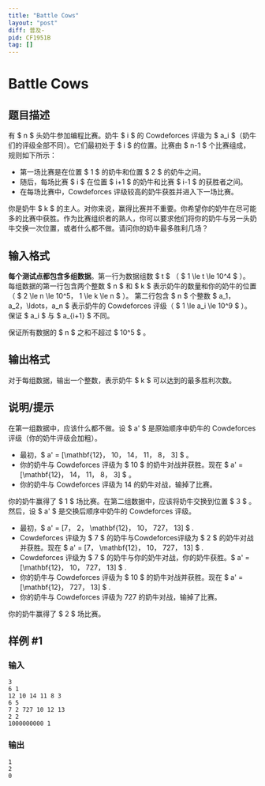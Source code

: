 ```yaml
---
title: "Battle Cows"
layout: "post"
diff: 普及-
pid: CF1951B
tag: []
---
```


# Battle Cows

## 题目描述

有 $ n $ 头奶牛参加编程比赛。奶牛 $ i $ 的 Cowdeforces 评级为 $ a_i $（奶牛们的评级全部不同）。它们最初处于 $ i $ 的位置。比赛由 $ n-1 $ 个比赛组成，规则如下所示：

- 第一场比赛是在位置 $ 1 $ 的奶牛和位置 $ 2 $ 的奶牛之间。
- 随后，每场比赛 $ i $ 在位置 $ i+1 $ 的奶牛和比赛 $ i-1 $ 的获胜者之间。
- 在每场比赛中，Cowdeforces 评级较高的奶牛获胜并进入下一场比赛。

你是奶牛 $ k $ 的主人。对你来说，赢得比赛并不重要。你希望你的奶牛在尽可能多的比赛中获胜。作为比赛组织者的熟人，你可以要求他们将你的奶牛与另一头奶牛交换一次位置，或者什么都不做。请问你的奶牛最多胜利几场？

## 输入格式

**每个测试点都包含多组数据**。第一行为数据组数 $ t $ （ $ 1 \le t \le 10^4 $ ）。
每组数据的第一行包含两个整数 $ n $ 和 $ k $ 表示奶牛的数量和你的奶牛的位置（ $ 2 \le n \le 10^5， 1 \le k \le n $ ）。
第二行包含 $ n $ 个整数 $ a_1，a_2，\ldots，a_n $ 表示奶牛的 Cowdeforces 评级（ $ 1 \le a_i \le 10^9 $ ）。保证 $ a_i $ 与 $ a_{i+1} $ 不同。

保证所有数据的 $ n $ 之和不超过 $ 10^5 $ 。

## 输出格式

对于每组数据，输出一个整数，表示奶牛 $ k $ 可以达到的最多胜利次数。

## 说明/提示

在第一组数据中，应该什么都不做。设 $ a' $ 是原始顺序中奶牛的 Cowdeforces 评级（你的奶牛评级会加粗）。

- 最初，$ a' = [\mathbf{12}， 10， 14， 11， 8， 3] $ 。
- 你的奶牛与 Cowdeforces 评级为 $ 10 $ 的奶牛对战并获胜。现在 $ a' = [\mathbf{12}， 14， 11， 8， 3] $ 。
- 你的奶牛与 Cowdeforces 评级为 $14$ 的奶牛对战，输掉了比赛。

你的奶牛赢得了 $ 1 $ 场比赛。在第二组数据中，应该将奶牛交换到位置 $ 3 $ 。然后，设 $ a' $ 是交换后顺序中奶牛的 Cowdeforces 评级。

- 最初，$ a' = [7， 2， \mathbf{12}， 10， 727， 13] $ .
- Cowdeforces 评级为 $ 7 $ 的奶牛与Cowdeforces评级为 $ 2 $ 的奶牛对战并获胜。现在 $ a' = [7， \mathbf{12}， 10， 727， 13] $ .
- Cowdeforces 评级为 $ 7 $ 的奶牛与你的奶牛对战，你的奶牛获胜。$ a' = [\mathbf{12}， 10， 727， 13] $ .
- 你的奶牛与 Cowdeforces 评级为 $ 10 $ 的奶牛对战并获胜。现在 $ a' = [\mathbf{12}， 727， 13] $ .
- 你的奶牛与 Cowdeforces 评级为 $727$ 的奶牛对战，输掉了比赛。

你的奶牛赢得了 $ 2 $ 场比赛。

## 样例 #1

### 输入

```
3
6 1
12 10 14 11 8 3
6 5
7 2 727 10 12 13
2 2
1000000000 1
```

### 输出

```
1
2
0
```

